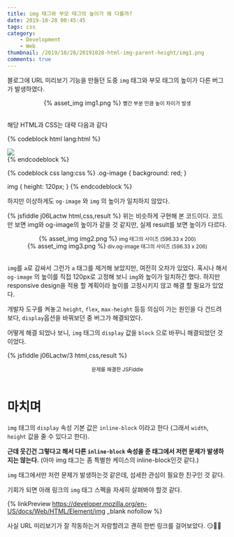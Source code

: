 ```yaml
---
title: img 태그와 부모 태그의 높이가 왜 다를까?
date: 2019-10-28 00:45:45
tags: css
category:
    - Development
    - Web
thumbnail: /2019/10/28/20191028-html-img-parent-height/img1.png
comments: true
---
```


블로그에 URL 미리보기 기능을 만들던 도중 `img` 태그와 부모 태그의 높이가 다른 버그가 발생하였다.

<!--MORE-->

<center>
  {% asset_img img1.png %}
  <small>
  빨간 부분 만큼 높이 차이가 발생
  </small>
</center>
<br>

해당 HTML과 CSS는 대략 다음과 같다

{% codeblock html lang:html %}
<div>
  <div class="og-image">
    <a>
      <img src="~~">
    </a>
  </div>

  <div>
    <!-- 웹사이트 요약 텍스트가 들어가는 부분 -->
  </div>
<div>
{% endcodeblock %}

{% codeblock css lang:css %}
.og-image {
  background: red;
}

img {
  height: 120px;
}
{% endcodeblock %}

하지만 이상하게도 `og-image` 와 `img` 의 높이가 일치하지 않았다.

{% jsfiddle j06Lactw html,css,result %}
위는 비슷하게 구현해 본 코드이다.
코드만 보면 img와 og-image의 높이가 같을 것 같지만, 실제 result를 보면 높이가 다르다.

<center>
  {% asset_img img2.png %}
  <small>
    img 태그의 사이즈 (596.33 x 200) 
  </small>
</center>
<center>
  {% asset_img img3.png %}
  <small>
    div.og-image 태그의 사이즈 (596.33 x 206) 
  </small>
</center>
<br>

`img`를 `a`로 감싸서 그런가 `a` 태그를 제거해 보았지만, 여전히 오차가 있었다.
혹시나 해서 `og-image` 의 높이를 직접 120px로 고정해 보니 `img`와 높이가 일치하긴 했다. 
하지만 responsive design을 적용 할 계획이라 높이를 고정시키지 않고 해결 할 필요가 있었다.


개발자 도구를 켜놓고 `height`, `flex`, `max-height` 등등 의심이 가는 원인을 다 건드려 보다, `display`옵션을 바꿔보던 중 버그가 해결되었다.

어떻게 해결 되었나 보니, `img` 태그의 `display` 값을 `block` 으로 바꾸니 해결되었던 것이었다.

{% jsfiddle j06Lactw/3 html,css,result %}
<center>
  <small>
    문제를 해결한 JSFiddle
  </small>
</center>
<br>

# 마치며


`img` 태그의 `display` 속성 기본 값은 `inline-block` 이라고 한다 (그래서 `width`, `height` 값을 줄 수 있다고 한다).

**근데 웃긴건 그렇다고 해서 다른 `inline-block` 속성을 준 태그에서 저런 문제가 발생하지는 않는다.**
(아마 img 태그는 좀 특별한 케이스의 inline-block인것 같다.)

`img` 태그에서만 저런 문제가 발생하는것 같은데, 섬세한 관심이 필요한 친구인 것 같다.

기회가 되면 아래 링크의 `img` 태그 스펙을 자세히 살펴봐야 할것 같다.

{% linkPreview https://developer.mozilla.org/en-US/docs/Web/HTML/Element/img _blank nofollow %}

사실 URL 미리보기가 잘 작동하는거 자랑할려고 괜히 한번 링크를 걸어보았다. 😏👍🏻